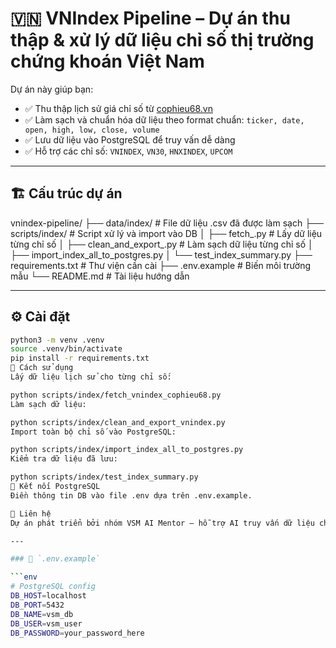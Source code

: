 # 🇻🇳 VNIndex Pipeline – Dự án thu thập & xử lý dữ liệu chỉ số thị trường chứng khoán Việt Nam

Dự án này giúp bạn:
- ✅ Thu thập lịch sử giá chỉ số từ [cophieu68.vn](https://www.cophieu68.vn)
- ✅ Làm sạch và chuẩn hóa dữ liệu theo format chuẩn: `ticker, date, open, high, low, close, volume`
- ✅ Lưu dữ liệu vào PostgreSQL để truy vấn dễ dàng
- ✅ Hỗ trợ các chỉ số: `VNINDEX`, `VN30`, `HNXINDEX`, `UPCOM`

---

## 🏗️ Cấu trúc dự án

vnindex-pipeline/
├── data/index/ # File dữ liệu .csv đã được làm sạch
├── scripts/index/ # Script xử lý và import vào DB
│ ├── fetch_.py # Lấy dữ liệu từng chỉ số
│ ├── clean_and_export_.py # Làm sạch dữ liệu từng chỉ số
│ ├── import_index_all_to_postgres.py
│ └── test_index_summary.py
├── requirements.txt # Thư viện cần cài
├── .env.example # Biến môi trường mẫu
└── README.md # Tài liệu hướng dẫn


---

## ⚙️ Cài đặt

```bash
python3 -m venv .venv
source .venv/bin/activate
pip install -r requirements.txt
🧪 Cách sử dụng
Lấy dữ liệu lịch sử cho từng chỉ số:

python scripts/index/fetch_vnindex_cophieu68.py
Làm sạch dữ liệu:

python scripts/index/clean_and_export_vnindex.py
Import toàn bộ chỉ số vào PostgreSQL:

python scripts/index/import_index_all_to_postgres.py
Kiểm tra dữ liệu đã lưu:

python scripts/index/test_index_summary.py
🐘 Kết nối PostgreSQL
Điền thông tin DB vào file .env dựa trên .env.example.

🧠 Liên hệ
Dự án phát triển bởi nhóm VSM AI Mentor – hỗ trợ AI truy vấn dữ liệu chứng khoán Việt Nam bằng tiếng Việt.

---

### 🔐 `.env.example`

```env
# PostgreSQL config
DB_HOST=localhost
DB_PORT=5432
DB_NAME=vsm_db
DB_USER=vsm_user
DB_PASSWORD=your_password_here
